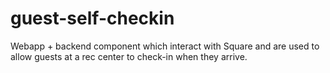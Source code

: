# guest-self-checkin
Webapp + backend component which interact with Square and are used to allow guests at a rec center to check-in when they arrive.  
